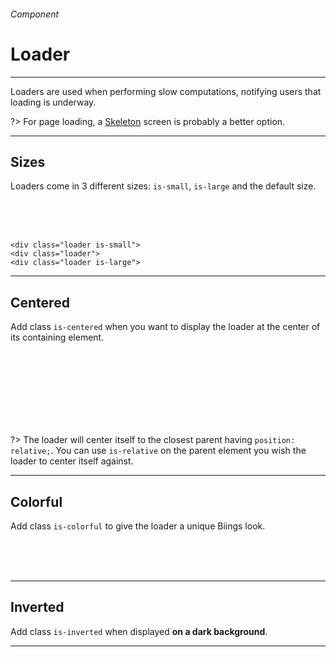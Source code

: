 <h6 class="subtitle is-6 is-uppercase has-text-grey">Component</h6><h1 class="title is-1 is-family-secondary">Loader</h1>
<hr class="is-visible is-size-3">
<p class="subtitle is-5 is-family-secondary">
    <span class="has-text-weight-semibold">Loaders</span> are used when performing slow computations, notifying users that loading is underway.

?> For page loading, a <a href="#/skeleton">Skeleton</a> screen is probably a better option.
</p>
<hr class="is-visible is-size-3">

<h2 class="title is-3 is-family-sans-serif">Sizes</h2>

Loaders come in 3 different sizes: `is-small`, `is-large` and the default size.

<br>

<div class="box is-well is-large is-marginless">
    &nbsp;
    <div class="level">
        <div class="level-item is-relative"><div class="loader is-small"></div></div>
        <div class="level-item is-relative"><div class="loader"></div></div>
        <div class="level-item is-relative"><div class="loader is-large"></div></div>
    </div>
    &nbsp;
</div>
    
    <div class="loader is-small">
    <div class="loader">
    <div class="loader is-large">
<hr class="is-size-1 is-visible">

<h2 class="title is-3 is-family-sans-serif">Centered</h2>

Add class `is-centered` when you want to display the loader at the center of its containing element.

<br>

<div class="box is-well is-large is-relative">
    &nbsp;<br><br>&nbsp;<div class="loader is-centered"></div>&nbsp;<br><br>&nbsp;
</div>

?> The loader will center itself to the closest parent having `position: relative;`. You can use `is-relative` on the
parent element you wish the loader to center itself against.

<hr class="is-size-1 is-visible">

<h2 class="title is-3 is-family-sans-serif">Colorful</h2>

Add class `is-colorful` to give the loader a unique Biings look.

<br>

<div class="box is-well is-large is-relative">
    &nbsp;<div class="loader is-colorful is-centered"></div>&nbsp;
</div>

<hr class="is-size-1 is-visible">

<h2 class="title is-3 is-family-sans-serif">Inverted</h2>

Add class `is-inverted` when displayed <strong>on a dark background</strong>.

<hr class="is-small">

<div class="box has-background-black-ter is-large is-relative">
    &nbsp;<div class="loader is-inverted is-centered"></div>&nbsp;
</div>
